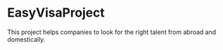 # EasyVisaProject
This project helps companies to look for the right talent from abroad and domestically. 
